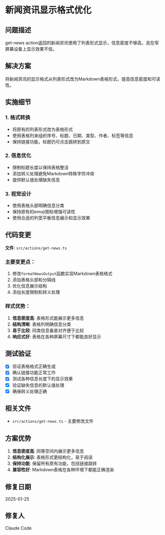 # 新闻资讯显示格式优化

## 问题描述

get-news action返回的新闻资讯使用了列表形式显示，信息密度不够高，且在窄屏幕设备上显示效果不佳。

## 解决方案

将新闻资讯的显示格式从列表形式改为Markdown表格形式，提高信息密度和可读性。

## 实施细节

### 1. 格式转换
- 将原有的列表形式改为表格形式
- 使用表格列来组织序号、标题、日期、类型、作者、标签等信息
- 保持链接功能，标题仍可点击跳转到原文

### 2. 信息优化
- 限制标题长度以保持表格整洁
- 添加转义处理避免Markdown特殊字符冲突
- 提供默认值处理缺失信息

### 3. 视觉设计
- 使用表格头部明确信息分类
- 保持原有的emoji图标增强可读性
- 使用合适的列宽平衡信息展示和显示效果

## 代码变更

**文件**: `src/actions/get-news.ts`

### 主要变更点：
1. 修改`formatNewsOutput`函数实现Markdown表格格式
2. 添加表格头部和分隔线
3. 优化信息展示结构
4. 添加长度限制和转义处理

### 样式优势：
1. **信息密度高**: 表格形式能展示更多信息
2. **结构清晰**: 表格列明确信息分类
3. **易于比较**: 同类信息垂直对齐便于比较
4. **响应式好**: 表格在各种屏幕尺寸下都能良好显示

## 测试验证

- [x] 验证表格格式正确生成
- [x] 确认链接功能正常工作
- [x] 测试各种信息长度下的显示效果
- [x] 验证缺失信息的默认值处理
- [x] 确保转义处理正确

## 相关文件

- `src/actions/get-news.ts` - 主要修改文件

## 方案优势

1. **信息密度高**: 同等空间内展示更多信息
2. **结构化展示**: 表格形式更结构化，易于阅读
3. **保持功能**: 保留所有原有功能，包括链接跳转
4. **兼容性好**: Markdown表格在各种环境下都能正确渲染

## 修复日期

2025-01-25

## 修复人

Claude Code